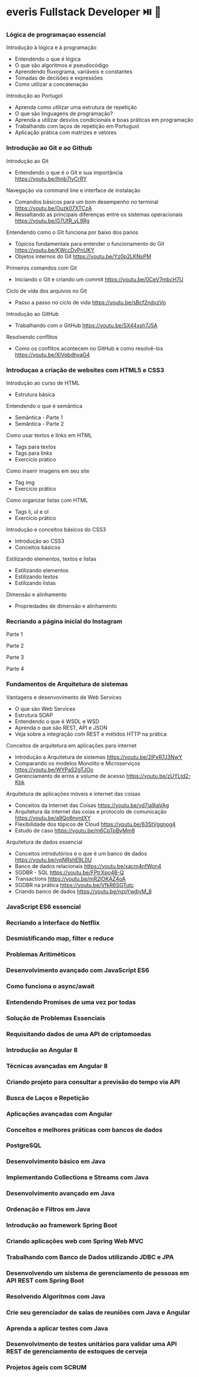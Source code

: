 # everis Fullstack Developer :play_or_pause_button: :rocket:

### Lógica de programaçao essencial

Introdução à lógica e à programação

- Entendendo o que é lógica
- O que são algoritmos e pseudocódigo
- Aprendendo fluxograma, variáveis e constantes
- Tomadas de decisões e expressões
- Como utilizar a concatenação

Introdução ao Portugol

- Aprenda como utilizar uma estrutura de repetição
- O que são linguagens de programação?
- Aprenda a utilizar desvios condicionais e boas práticas em programação
- Trabalhando com laços de repetição em Portuguol
- Aplicação prática com matrizes e vetores



### Introdução ao Git e ao Github

Introdução ao Git

- Entendendo o que é o Git e sua importância https://youtu.be/Ihnb7IyCrRY

Navegação via command line e interface de instalação

- Comandos básicos para um bom desempenho no terminal https://youtu.be/Ouzk07XTCzA
- Ressaltando as principais diferenças entre os sistemas operacionais https://youtu.be/G7UfR_yL9Rg

Entendendo como o Git funciona por baixo dos panos

- Tópicos fundamentais para entender o funcionamento do Git https://youtu.be/KWccDvPnUKY
- Objetos internos do Git https://youtu.be/Yz0p2LKNsPM

Primeiros comandos com Git

- Iniciando o Git e criando um commit https://youtu.be/0CeV7mbcH7U

Ciclo de vida dos arquivos no Git

- Passo a passo no ciclo de vida https://youtu.be/sBcf2ndvzVo

Introdução ao GitHub

- Trabalhando com o GitHub https://youtu.be/SX44xsh7J5A

Resolvendo conflitos

- Como os conflitos acontecem no GitHub e como resolvê-los https://youtu.be/XjVqbdhvaG4



### Introduçao a criação de websites com HTML5  e CSS3

Introdução ao curso de HTML

- Estrutura básica

Entendendo o que é semântica

- Semântica - Parte 1
- Semântica - Parte 2

Como usar textos e links em HTML

- Tags para textos
- Tags para links
- Exercício prático

Como inserir imagens em seu site

- Tag img
- Exercício prático

Como organizar listas com HTML

- Tags li, ul e ol
- Exercício prático

Introdução e conceitos básicos do CSS3

- Introdução ao CSS3
- Conceitos básicos

Estilizando elementos, textos e listas

- Estilizando elementos
- Estilizando textos
- Estilizando listas

Dimensão e alinhamento

- Propriedades de dimensão e alinhamento



### Recriando a página inicial do Instagram

Parte 1

Parte 2

Parte 3

Parte 4



### Fundamentos de Arquitetura de sistemas

Vantagens e desenvovimento de Web Services

- O que são Web Services
- Estrutura SOAP
- Entendendo o que é WSDL e WSD
- Aprenda o que são REST, API e JSON
- Veja sobre a integração com REST e métidos HTTP na prática

Conceitos de arquitetura em aplicações para internet

- Introdução a Arquitetura de sistemas https://youtu.be/2lPxR7J3NwY
- Comparando os modelos Monolito e Microserviços https://youtu.be/WYPaS2gTJOo
- Gerenciamento de erros e volume de acesso https://youtu.be/zUYLtd2-Kbk		

Arquitetura de aplicações móveis e internet das coisas

- Conceitos da Internet das Coisas https://youtu.be/vd7ja9iaVAg
- Arquitetura da internet das coias e protocolo de comunicação https://youtu.be/a9Qo6nvrdXY
- Flexibilidade dos tópicos de Cloud https://youtu.be/63StVggnog4
- Estudo de caso https://youtu.be/m6CpTpByMm8

Arquitetura de dados essencial

- Conceitos introdutórios e o que é um banco de dados https://youtu.be/vpNRshE9L0U
- Banco de dados relacionais https://youtu.be/xacm4nfWon4
- SGDBR - SQL https://youtu.be/FPtrXpo4B-Q
- Transactions https://youtu.be/mR2lOKAZ4oA
- SGDBR na prática https://youtu.be/VfkR6SGTutc
- Criando banco de dados https://youtu.be/nzoYwdivM_8



### JavaScript ES6 essencial





### Recriando a Interface do Netflix





### Desmistificando map, filter e reduce





### Problemas Aritiméticos





### Desenvolvimento avançado com JavaScript ES6





### Como funciona o async/await





### Entendendo Promises de uma vez por todas





### Solução de Problemas Essenciais





### Requisitando dados de uma API de criptomoedas





### Introdução ao Angular 8





### Técnicas avançadas em Angular 8





### Criando projeto para consultar a previsão do tempo via API





### Busca de Laços e Repetição





### Aplicações avançadas com Angular





### Conceitos e melhores práticas com bancos de dados 



### PostgreSQL





### Desenvolvimento básico em Java





### Implementando Collections e Streams com Java





### Desenvolvimento avançado em Java





### Ordenação e Filtros em Java





### Introdução ao framework Spring Boot





### Criando aplicações web com Spring Web MVC





### Trabalhando com Banco de Dados utilizando JDBC e JPA





### Desenvolvendo um sistema de gerenciamento de pessoas em API REST com Spring Boot





### Resolvendo Algoritmos com Java





### Crie seu gerenciador de salas de reuniões com Java e Angular

### Aprenda a aplicar testes com Java





### Desenvolvimento de testes unitários para validar uma API REST de gerenciamento de estoques de cerveja





### Projetos ágeis com SCRUM

